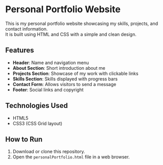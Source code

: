 # Personal Portfolio Website

This is my personal portfolio website showcasing my skills, projects, and contact information.  
It is built using HTML and CSS with a simple and clean design.

## Features
- **Header**: Name and navigation menu  
- **About Section**: Short introduction about me  
- **Projects Section**: Showcase of my work with clickable links  
- **Skills Section**: Skills displayed with progress bars  
- **Contact Form**: Allows visitors to send a message  
- **Footer**: Social links and copyright

## Technologies Used
- HTML5
- CSS3 (CSS Grid layout)

## How to Run
1. Download or clone this repository.
2. Open the `personalPortfolio.html` file in a web browser.
